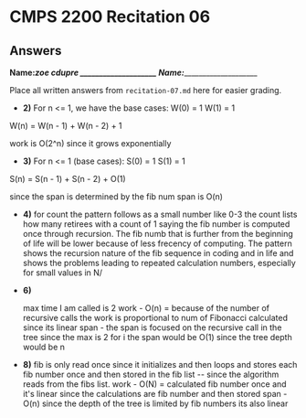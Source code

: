 # CMPS 2200 Recitation 06
## Answers

**Name:**_____zoe cdupre ____________________
**Name:**_________________________


Place all written answers from `recitation-07.md` here for easier grading.



- **2)**
For n <= 1, we have the base cases:
W(0) = 1
W(1) = 1

W(n) = W(n - 1) + W(n - 2) + 1

work is O(2^n) since it grows exponentially 
- **3)**
For n <= 1 (base cases):
S(0) = 1
S(1) = 1

S(n) = S(n - 1) + S(n - 2) + O(1)

since the span is determined by the fib num span is O(n)

- **4)**
for count the pattern follows as a small number like 0-3 the count lists how many retirees with a count of 1 saying the fib number is computed once through recursion. The fib numb that is further from the beginning of life will be lower because of less frecency of computing. The pattern shows the recursion nature of the fib sequence in coding and in life and shows the problems leading to repeated calculation numbers, especially for small values in N/
- **6)**

  max time I am called is 2
work - O(n) = because of the number of recursive calls the work is proportional to num of Fibonacci calculated since its linear
span - the span is focused on the recursive call in the tree since the max is 2 for i the span would be O(1) since the tree depth would be n
- **8)**
  fib is only read once since it initializes and then loops and stores each fib number once and then stored in the fib list -- since the algorithm reads from the fibs list.
  work - O(N) = calculated fib number once and it's linear since the calculations are fib number and then stored
  span - O(n) since the depth of the tree is limited by fib numbers its also linear
